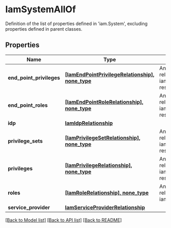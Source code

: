 # IamSystemAllOf

Definition of the list of properties defined in 'iam.System', excluding properties defined in parent classes.
## Properties
Name | Type | Description | Notes
------------ | ------------- | ------------- | -------------
**end_point_privileges** | [**[IamEndPointPrivilegeRelationship], none_type**](IamEndPointPrivilegeRelationship.md) | An array of relationships to iamEndPointPrivilege resources. | [optional] [readonly] 
**end_point_roles** | [**[IamEndPointRoleRelationship], none_type**](IamEndPointRoleRelationship.md) | An array of relationships to iamEndPointRole resources. | [optional] [readonly] 
**idp** | [**IamIdpRelationship**](IamIdpRelationship.md) |  | [optional] 
**privilege_sets** | [**[IamPrivilegeSetRelationship], none_type**](IamPrivilegeSetRelationship.md) | An array of relationships to iamPrivilegeSet resources. | [optional] [readonly] 
**privileges** | [**[IamPrivilegeRelationship], none_type**](IamPrivilegeRelationship.md) | An array of relationships to iamPrivilege resources. | [optional] [readonly] 
**roles** | [**[IamRoleRelationship], none_type**](IamRoleRelationship.md) | An array of relationships to iamRole resources. | [optional] [readonly] 
**service_provider** | [**IamServiceProviderRelationship**](IamServiceProviderRelationship.md) |  | [optional] 

[[Back to Model list]](../README.md#documentation-for-models) [[Back to API list]](../README.md#documentation-for-api-endpoints) [[Back to README]](../README.md)



